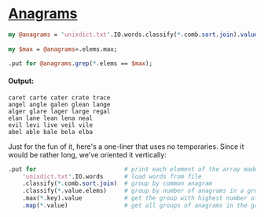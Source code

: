[1]: https://rosettacode.org/wiki/Anagrams

# [Anagrams][1]



```perl
my @anagrams = 'unixdict.txt'.IO.words.classify(*.comb.sort.join).values;
 
my $max = @anagrams».elems.max;

.put for @anagrams.grep(*.elems == $max);
```

#### Output:
```
caret carte cater crate trace
angel angle galen glean lange
alger glare lager large regal
elan lane lean lena neal
evil levi live veil vile
abel able bale bela elba
```


Just for the fun of it, here's a one-liner that uses no temporaries.  Since it would be rather long, we've oriented it vertically:

```perl
.put for                         # print each element of the array made this way:
    'unixdict.txt'.IO.words      # load words from file
    .classify(*.comb.sort.join)  # group by common anagram
    .classify(*.value.elems)     # group by number of anagrams in a group
    .max(*.key).value            # get the group with highest number of anagrams
    .map(*.value)                # get all groups of anagrams in the group just selected
```
